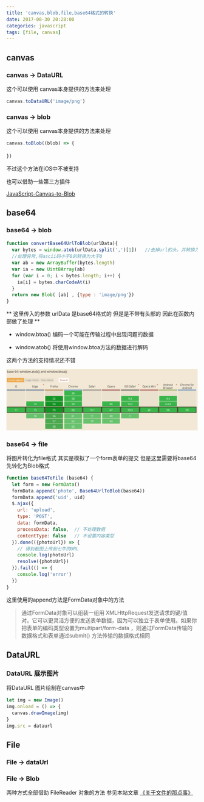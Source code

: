 ```yaml
---
title: 'canvas,blob,file,base64格式的转换'
date: 2017-08-30 20:28:00
categories: javascript
tags: [file, canvas]
---
```


## canvas

### canvas -> DataURL

这个可以使用 canvas本身提供的方法来处理

```javascript
canvas.toDataURL('image/png')
```
<!-- more -->

### canvas -> blob

这个可以使用 canvas本身提供的方法来处理

```javascript
canvas.toBlob((blob) => {

})
```

不过这个方法在iOS中不被支持

也可以借助一些第三方插件

[JavaScript-Canvas-to-Blob](https://github.com/blueimp/JavaScript-Canvas-to-Blob)

## base64

### base64 -> blob

```javascript
function convertBase64UrlToBlob(urlData){
  var bytes = window.atob(urlData.split(',')[1])   //去掉url的头，并转换为byte
  //处理异常,将ascii码小于0的转换为大于0
  var ab = new ArrayBuffer(bytes.length)
  var ia = new Uint8Array(ab)
  for (var i = 0; i < bytes.length; i++) {
    ia[i] = bytes.charCodeAt(i)
  }
  return new Blob( [ab] , {type : 'image/png'})
}
```

**  这里传入的参数 urlData 是base64格式的  但是是不带有头部的 因此在函数内部做了处理  **

* window.btoa() 编码一个可能在传输过程中出现问题的数据

* window.atob() 将使用window.btoa方法的数据进行解码

这两个方法的支持情况还不错

![btoa&atob](/img/btoa.png)

### base64 -> file

将图片转化为file格式 其实是模拟了一个form表单的提交 但是这里需要将base64先转化为Blob格式

```javascript
function base64ToFile (base64) {
  let form = new FormData()
  formData.append('photo', Base64UrlToBlob(base64))
  formData.append('uid', uid)
  $.ajax({
    url: 'upload',
    type: 'POST',
    data: formData,
    processData: false,  // 不处理数据
    contentType: false   // 不设置内容类型
  }).done(({photoUrl}) => {
    // 得到截图上传到七牛的URL
    console.log(photoUrl)
    resolve({photoUrl})
  }).fail(() => {
    console.log('error')
  })
}
```

这里使用的append方法是FormData对象中的方法

> 通过FormData对象可以组装一组用 XMLHttpRequest发送请求的键/值对。它可以更灵活方便的发送表单数据，因为可以独立于表单使用。如果你把表单的编码类型设置为multipart/form-data ，则通过FormData传输的数据格式和表单通过submit() 方法传输的数据格式相同


## DataURL

### DataURL 展示图片

将DataURL 图片绘制在canvas中

```javascript
let img = new Image()
img.onload = () => {
  canvas.drawImage(img)
}
img.src = dataurl
```

## File

### File -> dataUrl
### File -> Blob

两种方式全部借助 FileReader 对象的方法  参见本站文章  [《关于文件的那点事》](https://mengxxself.github.io/2017/08/25/%E5%85%B3%E4%BA%8E%E6%96%87%E4%BB%B6%E7%9A%84%E9%82%A3%E7%82%B9%E4%BA%8B/)
